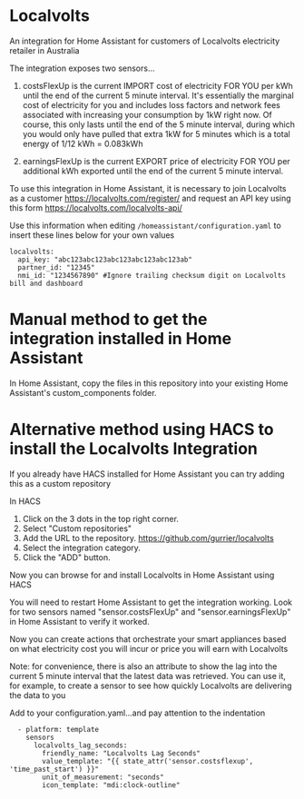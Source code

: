 # Localvolts
An integration for Home Assistant for customers of Localvolts electricity retailer in Australia

The integration exposes two sensors...

1) costsFlexUp is the current IMPORT cost of electricity FOR YOU per kWh until the end of the current 5 minute interval.
It's essentially the marginal cost of electricity for you and includes loss factors and network fees associated with increasing your consumption by 1kW right now.
Of course, this only lasts until the end of the 5 minute interval, during which you would only have pulled that extra 1kW for 5 minutes which is a total energy of 1/12 kWh = 0.083kWh

2) earningsFlexUp is the current EXPORT price of electricity FOR YOU per additional kWh exported until the end of the current 5 minute interval.

To use this integration in Home Assistant, it is necessary to join Localvolts as a customer https://localvolts.com/register/
and request an API key using this form https://localvolts.com/localvolts-api/

Use this information when editing `/homeassistant/configuration.yaml` to insert these lines below for your own values
```
localvolts:
  api_key: "abc123abc123abc123abc123abc123ab"
  partner_id: "12345"
  nmi_id: "1234567890" #Ignore trailing checksum digit on Localvolts bill and dashboard
```

# Manual method to get the integration installed in Home Assistant

In Home Assistant, copy the files in this repository into your existing Home Assistant's custom_components folder.

# Alternative method using HACS to install the Localvolts Integration

If you already have HACS installed for Home Assistant you can try adding this as a custom repository

In HACS

1. Click on the 3 dots in the top right corner.
2. Select "Custom repositories"
3. Add the URL to the repository. https://github.com/gurrier/localvolts
4. Select the integration category.
5. Click the "ADD" button.

Now you can browse for and install Localvolts in Home Assistant using HACS

You will need to restart Home Assistant to get the integration working.
Look for two sensors named "sensor.costsFlexUp" and "sensor.earningsFlexUp" in Home Assistant to verify it worked.

Now you can create actions that orchestrate your smart appliances based on what electricity cost you will incur or price you will earn with Localvolts

Note: for convenience, there is also an attribute to show the lag into the current 5 minute interval that the latest data was retrieved.
You can use it, for example, to create a sensor to see how quickly Localvolts are delivering the data to you

Add to your configuration.yaml...and pay attention to the indentation
```
  - platform: template
    sensors
      localvolts_lag_seconds:
        friendly_name: "Localvolts Lag Seconds"
        value_template: "{{ state_attr('sensor.costsflexup', 'time_past_start') }}"
        unit_of_measurement: "seconds"
        icon_template: "mdi:clock-outline"
```

<!-- HIDDEN until ready on HACS
[![Open your Home Assistant instance and open a repository inside the Home Assistant Community Store.](https://my.home-assistant.io/badges/hacs_repository.svg)](https://my.home-assistant.io/redirect/hacs_repository/?owner=%40gurrier&repository=localvolts&category=integration)
-->
